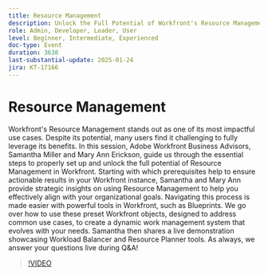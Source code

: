 ```yaml
---
title: Resource Management
description: Unlock the Full Potential of Workfront's Resource Management with Expert Guidance and Strategic Insights
role: Admin, Developer, Leader, User
level: Beginner, Intermediate, Experienced
doc-type: Event
duration: 3638
last-substantial-update: 2025-01-24
jira: KT-17166
---
```


# Resource Management

Workfront's Resource Management stands out as one of its most impactful use cases. Despite its potential, many users find it challenging to fully leverage its benefits. In this session, Adobe Workfront Business Advisors, Samantha Miller and Mary Ann Erickson, guide us through the essential steps to properly set up and unlock the full potential of Resource Management in Workfront. Starting with which prerequisites help to ensure actionable results in your Workfront instance, Samantha and Mary Ann provide strategic insights on using Resource Management to help you effectively align with your organizational goals. Navigating this process is made easier with powerful tools in Workfront, such as Blueprints. We go over how to use these preset Workfront objects, designed to address common use cases, to create a dynamic work management system that evolves with your needs. Samantha then shares a live demonstration showcasing Workload Balancer and Resource Planner tools. As always, we answer your questions live during Q&A!

>[!VIDEO](https://video.tv.adobe.com/v/3443022/?learn=on&enablevpops)
